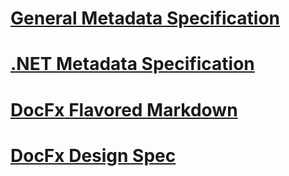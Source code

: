 ﻿# [General Metadata Specification](metadata_format_spec.md)
# [.NET Metadata Specification](metadata_dotnet_spec.md)
# [DocFx Flavored Markdown](docfx_flavored_markdown.md)
# [DocFx Design Spec](docfx_design_spec.md)